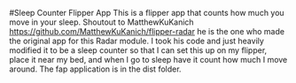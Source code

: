 #Sleep Counter Flipper App
This is a flipper app that counts how much you move in your sleep.
Shoutout to MatthewKuKanich https://github.com/MatthewKuKanich/flipper-radar he is the one who made the original app for this Radar module.
I took his code and just heavily modified it to be a sleep counter so that I can set this up on my flipper, place it near my bed, and when I go to sleep have it count how much I move around.
The fap application is in the dist folder.
